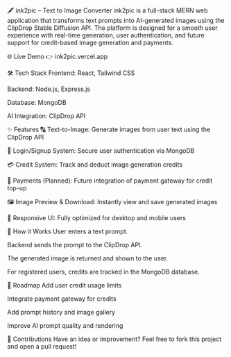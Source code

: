 🖋️ ink2pic – Text to Image Converter
ink2pic is a full-stack MERN web application that transforms text prompts into AI-generated images using the ClipDrop Stable Diffusion API. The platform is designed for a smooth user experience with real-time generation, user authentication, and future support for credit-based image generation and payments.

🌐 Live Demo
👉 ink2pic.vercel.app

🛠️ Tech Stack
Frontend: React, Tailwind CSS

Backend: Node.js, Express.js

Database: MongoDB

AI Integration: ClipDrop API

✨ Features
🔠 Text-to-Image: Generate images from user text using the ClipDrop API

🔐 Login/Signup System: Secure user authentication via MongoDB

💳 Credit System: Track and deduct image generation credits

🧾 Payments (Planned): Future integration of payment gateway for credit top-up

🖼️ Image Preview & Download: Instantly view and save generated images

📱 Responsive UI: Fully optimized for desktop and mobile users

🧠 How it Works
User enters a text prompt.

Backend sends the prompt to the ClipDrop API.

The generated image is returned and shown to the user.

For registered users, credits are tracked in the MongoDB database.

📌 Roadmap
 Add user credit usage limits

 Integrate payment gateway for credits

 Add prompt history and image gallery

 Improve AI prompt quality and rendering

🤝 Contributions
Have an idea or improvement? Feel free to fork this project and open a pull request!
